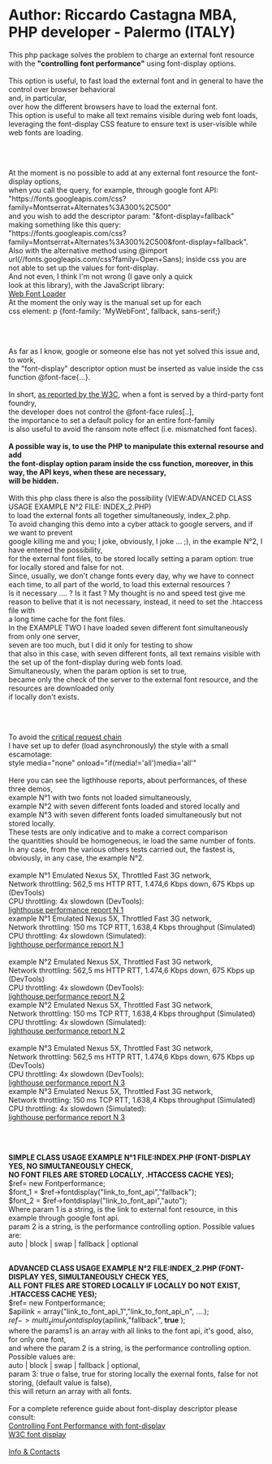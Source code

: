 <h1>Author: Riccardo Castagna MBA, PHP developer - Palermo (ITALY) </h1>
 <p>This php package solves the problem to charge an external font resource<br>                                                 
 with the <strong>"controlling font performance"</strong> using font-display options.<br><br>                                                 
 This option is useful, to fast load the external font and in general to have the control over browser behavioral<br>        
 and, in particular,<br> over how the different browsers have to load the external font.<br>                                     
 This option is useful to make all text remains visible during web font loads,<br>                                           
 leveraging the font-display CSS feature to ensure text is user-visible while web fonts are loading.</p><br><br>                     
 <p>At the moment is no possible to add at any external font resource the font-display options,<br>                             
 when you call the query, for example, through google font API:<br>                                                          
 "https://fonts.googleapis.com/css?family=Montserrat+Alternates%3A300%2C500"<br>                                             
 and you wish to add the descriptor param: "&font-display=fallback"<br>                                                      
 making something like this query:<br>                                                                                       
 "https://fonts.googleapis.com/css?family=Montserrat+Alternates%3A300%2C500&font-display=fallback".<br>                      
 Also with the alternative method using @import url(//fonts.googleapis.com/css?family=Open+Sans); inside css you are<br>     
 not able to set up the values for font-display.<br> And not even, I think I'm not wrong (I gave only a quick<br>                
 look at this library), with the JavaScript library:<br>                                                                     
 <a href="https://developers.google.com/fonts/docs/webfont_loader">Web Font Loader </a><br>                                                
 At the moment the only way is the manual set up for each<br>                                                                
 css element: p {font-family: 'MyWebFont', fallback, sans-serif;}</p><br><br>                                                        
 <p>As far as I know, google or someone else has not yet solved this issue and, to work,<br>                                    
 the "font-display" descriptor option must be inserted as value inside the css function @font-face{...}.<br><br>
 In short, <a href="https://www.w3.org/TR/css-fonts-4/#font-display-font-feature-values">as reported by the W3C</a>, when a font is served by a third-party font foundry,<br> the developer does not control the @font-face rules[..],<br>
 the importance to set a default policy for an entire font-family<br> is also useful to avoid the ransom note effect (i.e. mismatched font faces).<br><br> 
 <strong> A possible way is, to use the PHP to manipulate this external resourse and add<br>                                          
 the font-display option param inside the css function, moreover, in this way, the API keys, when these are necessary,<br>   
 will be hidden.</strong><br><br>                                                                                                        With this php class there is also the possibility (VIEW:ADVANCED CLASS USAGE EXAMPLE N&deg;2 FILE: INDEX_2.PHP)<br>             
 to load the external fonts all together simultaneously,  index_2.php.<br>                                                   
 To avoid changing this demo into a cyber attack to google servers, and if we want to prevent<br>                          
 google killing me and you; I joke, obviously, I joke ... ;), in the example N&deg;2,  I have entered  the possibility,<br>       
 for the external font files, to be stored locally setting a param option: true for locally stored and false for not.<br>     
 Since, usually, we don't change fonts every day, why we have to connect each time, to all part of the world, to load this external resources ?<br>          
 Is it necessary .... ? Is it fast ? My thought is no and speed test give me reason to belive that it is not necessary, instead, it need to set the .htaccess file with<br>         
 a long time cache for the font files.<br>                                                                                    
 In the EXAMPLE TWO I have loaded seven different font simultaneously from only one server,<br>                              
 seven are too much, but I did it only for testing to show<br>                                                               
 that also in this case, with seven different fonts, all text remains visible with<br>                 
 the set up of the font-display during web fonts load.<br>                                                                   
 Simultaneously, when the param option is set to true,<br>                                                                   
 became only the check of the server to the external font resource, and the resources are downloaded only<br>                            if locally don't exists.</p><br><br>
<p>To avoid the <a href="https://developers.google.com/web/tools/lighthouse/audits/critical-request-chains">critical request chain</a><br>  I have set up to defer (load asynchronously) the style with a small escamotage:<br>                                         
 style media="none" onload="if(media!='all')media='all'"<br><br>                                                              
 Here you can see the ligthhouse reports, about performances, of these three demos,<br>example N&deg;1 with two fonts not loaded simultaneously,<br>
 example N&deg;2 with seven different fonts loaded and stored locally and<br>example N&deg;3 with seven different fonts loaded simultaneously but not stored locally.<br>
 These tests are only indicative and to make a correct comparison<br> the quantities should be homogeneous, ie load the same number of fonts.<br> 
 In any case, from the various others tests carried out, the fastest is, obviously, in any case, the example N&deg;2.<br><br>  
 example N&deg;1 Emulated Nexus 5X, Throttled Fast 3G network,<br> Network throttling: 562,5 ms HTTP RTT, 1.474,6 Kbps down, 675 Kbps up (DevTools)<br>
 CPU throttling: 4x slowdown (DevTools):<br> 
 <a href="https://googlechrome.github.io/lighthouse/viewer/?gist=b316fc892210f82dfcf56f5285c75ee6">lighthouse performance report N 1</a><br>
 example N&deg;1 Emulated Nexus 5X, Throttled Fast 3G network,<br> Network throttling: 150 ms TCP RTT, 1.638,4 Kbps throughput (Simulated)<br>
 CPU throttling: 4x slowdown (Simulated):<br>
 <a href="https://googlechrome.github.io/lighthouse/viewer/?gist=e79ffd09199fecaa5ecd35f84f3d32e8">lighthouse performance report N 1</a><br><br>                                          
 example N&deg;2 Emulated Nexus 5X, Throttled Fast 3G network,<br> Network throttling: 562,5 ms HTTP RTT, 1.474,6 Kbps down, 675 Kbps up (DevTools)<br>
 CPU throttling: 4x slowdown (DevTools):<br>
 <a href="https://googlechrome.github.io/lighthouse/viewer/?gist=23b8f92d04eb3f32f6cfd7e317535510">lighthouse performance report N 2</a><br>
 example N&deg;2 Emulated Nexus 5X, Throttled Fast 3G network,<br> Network throttling: 150 ms TCP RTT, 1.638,4 Kbps throughput (Simulated)<br>
 CPU throttling: 4x slowdown (Simulated):<br>
 <a href="https://googlechrome.github.io/lighthouse/viewer/?gist=b01c2975e469b0a2d36ea2224a78a84f">lighthouse performance report N 2</a><br><br>
  example N&deg;3 Emulated Nexus 5X, Throttled Fast 3G network,<br> Network throttling: 562,5 ms HTTP RTT, 1.474,6 Kbps down, 675 Kbps up (DevTools)<br>
 CPU throttling: 4x slowdown (DevTools):<br>
 <a href="https://googlechrome.github.io/lighthouse/viewer/?gist=44ee33c578e928a59d04f13a60f18675">lighthouse performance report N 3</a><br>
 example N&deg;3 Emulated Nexus 5X, Throttled Fast 3G network,<br> Network throttling: 150 ms TCP RTT, 1.638,4 Kbps throughput (Simulated)<br>
 CPU throttling: 4x slowdown (Simulated):<br>
 <a href="https://googlechrome.github.io/lighthouse/viewer/?gist=7d88e7348587aa49bc582e0e78375520">lighthouse performance report N 3</a>
</p><br><br>                                                                                                                       
                                                                                                                         
<p><strong>SIMPLE CLASS USAGE EXAMPLE N&deg;1 FILE:INDEX.PHP (FONT-DISPLAY YES, NO SIMULTANEOUSLY CHECK,<br> 
 NO FONT FILES ARE STORED LOCALLY, .HTACCESS CACHE YES);</strong><br>                                                      
 $ref= new Fontperformance;<br>                                                                                              
 $font_1 = $ref->fontdisplay("link_to_font_api","fallback");<br>                                                             
 $font_2 = $ref->fontdisplay("link_to_font_api","auto");<br>               
 Where param 1 is a string, is the link to external font resource, in this example through google font api.<br>              
 param 2 is a string, is the performance controlling option. Possible values are:<br>                                        
 auto | block | swap | fallback | optional<br><br>                                                                               
                                                                                                                         
<strong>ADVANCED CLASS USAGE EXAMPLE N&deg;2 FILE:INDEX_2.PHP (FONT-DISPLAY YES, SIMULTANEOUSLY CHECK YES,                          
ALL FONT FILES ARE STORED LOCALLY IF LOCALLY DO NOT EXIST, .HTACCESS CACHE YES);</strong>          
 $ref= new Fontperformance;                                                                                              
 $apilink = array("link_to_font_api_1","link_to_font_api_n", ....);                                                      
 $ref->multi_simul_fontdisplay($apilink,"fallback", <strong>true</strong> );                                                                    
 where the params1 is an array with all links to the font api, it's good, also, for only one font,                    
 and where the param 2 is a string, is the performance controlling option. Possible values are:  
 auto | block | swap | fallback | optional, <br> 
 param 3: true o false, true for storing locally the exernal fonts, false for not storing, (default value is false),<br>
this will return an array with all fonts.<br><br> 
For a complete reference guide about font-display descriptor please consult:<br> 
<a href="https://developers.google.com/web/updates/2016/02/font-display">Controlling Font Performance with font-display</a><br>
<a href="https://www.w3.org/TR/css-fonts-4/#font-display-font-feature-values">W3C font display</a><br>
<br>
<a href="https://api.whatsapp.com/send?phone=393315954155">Info & Contacts</a> 
</p> 
